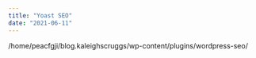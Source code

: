 ```yaml
---
title: "Yoast SEO"
date: "2021-06-11"
---
```


/home/peacfgji/blog.kaleighscruggs/wp-content/plugins/wordpress-seo/
